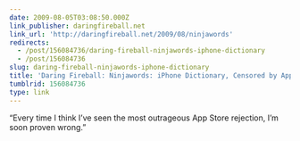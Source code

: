 ```yaml
---
date: 2009-08-05T03:08:50.000Z
link_publisher: daringfireball.net
link_url: 'http://daringfireball.net/2009/08/ninjawords'
redirects:
  - /post/156084736/daring-fireball-ninjawords-iphone-dictionary
  - /post/156084736
slug: daring-fireball-ninjawords-iphone-dictionary
title: 'Daring Fireball: Ninjawords: iPhone Dictionary, Censored by Apple'
tumblrid: 156084736
type: link
---
```

<p>&ldquo;Every time I think I’ve seen the most outrageous App Store rejection, I’m soon proven wrong.&rdquo;</p>
